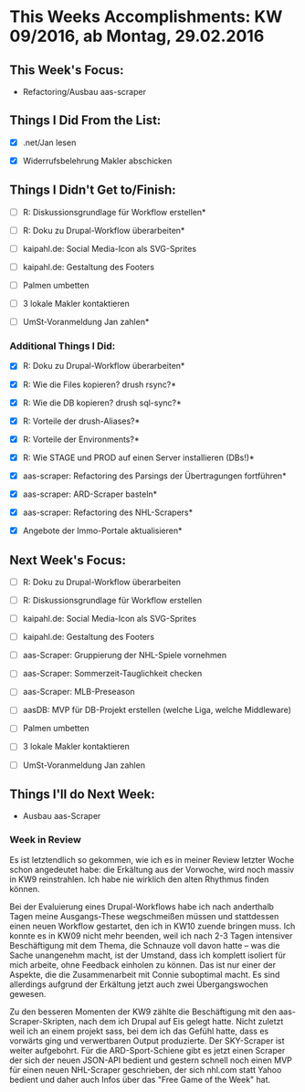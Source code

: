 # This Weeks Accomplishments: KW 09/2016, ab Montag, 29.02.2016

## This Week's Focus:
* Refactoring/Ausbau aas-scraper


## Things I Did From the List:
- [x] .net/Jan lesen
- [x] Widerrufsbelehrung Makler abschicken



## Things I Didn't Get to/Finish:
- [ ] R: Diskussionsgrundlage für Workflow erstellen*
- [ ] R: Doku zu Drupal-Workflow überarbeiten*
- [ ] kaipahl.de: Social Media-Icon als SVG-Sprites
- [ ] kaipahl.de: Gestaltung des Footers
- [ ] Palmen umbetten
- [ ] 3 lokale Makler kontaktieren
- [ ] UmSt-Voranmeldung Jan zahlen*



### Additional Things I Did:
- [x] R: Doku zu Drupal-Workflow überarbeiten*
- [x] R: Wie die Files kopieren? drush rsync?*
- [x] R: Wie die DB kopieren? drush sql-sync?*
- [x] R: Vorteile der drush-Aliases?*
- [x] R: Vorteile der Environments?*
- [x] R: Wie STAGE und PROD auf einen Server installieren (DBs!)*
- [x] aas-scraper: Refactoring des Parsings der Übertragungen fortführen*
- [x] aas-scraper: ARD-Scraper basteln*
- [x] aas-scraper: Refactoring des NHL-Scrapers*
- [x] Angebote der Immo-Portale aktualisieren*



## Next Week's Focus: 
- [ ] R: Doku zu Drupal-Workflow überarbeiten
- [ ] R: Diskussionsgrundlage für Workflow erstellen
- [ ] kaipahl.de: Social Media-Icon als SVG-Sprites
- [ ] kaipahl.de: Gestaltung des Footers
- [ ] aas-Scraper: Gruppierung der NHL-Spiele vornehmen
- [ ] aas-Scraper: Sommerzeit-Tauglichkeit checken
- [ ] aas-Scraper: MLB-Preseason
- [ ] aasDB: MVP für DB-Projekt erstellen (welche Liga, welche Middleware)
- [ ] Palmen umbetten
- [ ] 3 lokale Makler kontaktieren
- [ ] UmSt-Voranmeldung Jan zahlen




## Things I'll do Next Week:
* Ausbau aas-Scraper



### Week in Review
Es ist letztendlich so gekommen, wie ich es in meiner Review letzter Woche schon angedeutet habe: die Erkältung aus der Vorwoche, wird noch massiv in KW9 reinstrahlen. Ich habe nie wirklich den alten Rhythmus finden können.

Bei der Evaluierung eines Drupal-Workflows habe ich nach anderthalb Tagen meine Ausgangs-These wegschmeißen müssen und stattdessen einen neuen Workflow gestartet, den ich in KW10 zuende bringen muss. Ich konnte es in KW09 nicht mehr beenden, weil ich nach 2-3 Tagen intensiver Beschäftigung mit dem Thema, die Schnauze voll davon hatte – was die Sache unangenehm macht, ist der Umstand, dass ich komplett isoliert für mich arbeite, ohne Feedback einholen zu können. Das ist nur einer der Aspekte, die die Zusammenarbeit mit Connie suboptimal macht. Es sind allerdings aufgrund der Erkältung jetzt auch zwei Übergangswochen gewesen. 

Zu den besseren Momenten der KW9 zählte die Beschäftigung mit den aas-Scraper-Skripten, nach dem ich Drupal auf Eis gelegt hatte. Nicht zuletzt weil ich an einem projekt sass, bei dem ich das Gefühl hatte, dass es vorwärts ging und verwertbaren Output produzierte. Der SKY-Scraper ist weiter aufgebohrt. Für die ARD-Sport-Schiene gibt es jetzt einen Scraper der sich der neuen JSON-API bedient und gestern schnell noch einen MVP für einen neuen NHL-Scraper geschrieben, der sich nhl.com statt Yahoo bedient und daher auch Infos über das "Free Game of the Week" hat.
